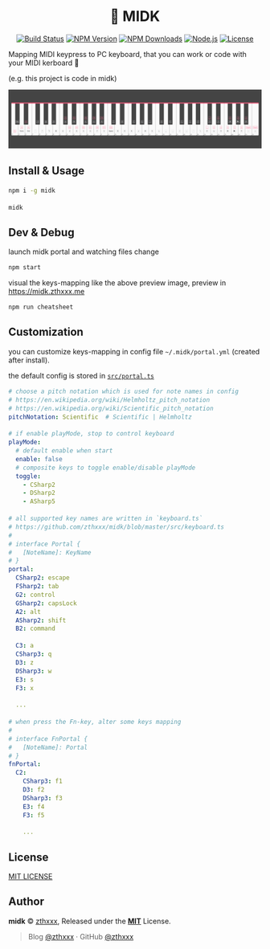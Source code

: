 <h1 align="center">🎹 MIDK </h1>

<p align="center">
  <a href="https://travis-ci.org/zthxxx/midk" target="_blank" rel="noopener noreferrer"><img src="https://travis-ci.org/zthxxx/midk.svg" alt="Build Status" /></a>
  <a href="https://www.npmjs.com/package/midk" target="_blank" rel="noopener noreferrer"><img src="https://badgen.net/npm/v/midk" alt="NPM Version" /></a>
  <a href="https://www.npmjs.com/package/midk" target="_blank" rel="noopener noreferrer"><img src="https://badgen.net/npm/dt/midk" alt="NPM Downloads" /></a>
  <a href="https://nodejs.org/" target="_blank" rel="noopener noreferrer"><img src="https://badgen.net/npm/node/midk" alt="Node.js" /></a>
  <a href="https://github.com/zthxxx/midk/blob/master/LICENSE" target="_blank" rel="noopener noreferrer"><img src="https://badgen.net/github/license/zthxxx/midk" alt="License" /></a>
</p>


Mapping MIDI keypress to PC keyboard, that you can work or code with your MIDI kerboard 🎉

(e.g. this project is code in midk)

[![midk-portal](./images/midk-portal-2580x600.png)](https://midk.zthxxx.me)


## Install & Usage

```bash
npm i -g midk

midk
```

## Dev & Debug

launch midk portal and watching files change

```bash
npm start
```

visual the keys-mapping like the above preview image, preview in https://midk.zthxxx.me

```bash
npm run cheatsheet
```

## Customization

you can customize keys-mapping in config file `~/.midk/portal.yml` (created after install).

the default config is stored in [`src/portal.ts`](./src/portal.ts)

```yaml
# choose a pitch notation which is used for note names in config
# https://en.wikipedia.org/wiki/Helmholtz_pitch_notation
# https://en.wikipedia.org/wiki/Scientific_pitch_notation
pitchNotation: Scientific  # Scientific | Helmholtz

# if enable playMode, stop to control keyboard
playMode:
  # default enable when start
  enable: false
  # composite keys to toggle enable/disable playMode
  toggle:
    - CSharp2
    - DSharp2
    - ASharp5

# all supported key names are written in `keyboard.ts`
# https://github.com/zthxxx/midk/blob/master/src/keyboard.ts
#
# interface Portal {
#   [NoteName]: KeyName
# }
portal:
  CSharp2: escape
  FSharp2: tab
  G2: control
  GSharp2: capsLock
  A2: alt
  ASharp2: shift
  B2: command

  C3: a
  CSharp3: q
  D3: z
  DSharp3: w
  E3: s
  F3: x

  ...

# when press the Fn-key, alter some keys mapping
#
# interface FnPortal {
#   [NoteName]: Portal
# }
fnPortal:
  C2:
    CSharp3: f1
    D3: f2
    DSharp3: f3
    E3: f4
    F3: f5

    ...
```

## License

[MIT LICENSE](./LICENSE)


## Author

**midk** © [zthxxx](https://github.com/zthxxx), Released under the **[MIT](./LICENSE)** License.<br>

> Blog [@zthxxx](https://blog.zthxxx.me) · GitHub [@zthxxx](https://github.com/zthxxx)
